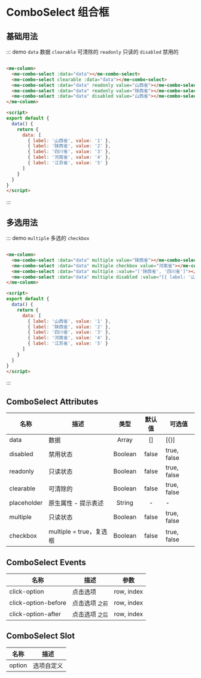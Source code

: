 
# ComboSelect 组合框

## 基础用法
::: demo `data` 数据 `clearable` 可清除的 `readonly` 只读的 `disabled` 禁用的
```html

<me-column>
  <me-combo-select :data="data"></me-combo-select>
  <me-combo-select clearable :data="data"></me-combo-select>
  <me-combo-select :data="data" readonly value="山西省"></me-combo-select>
  <me-combo-select :data="data" readonly value="陕西省"></me-combo-select>
  <me-combo-select :data="data" disabled value="山西省"></me-combo-select>
</me-column>

<script>
export default {
  data() {
    return {
      data: [
        { label: '山西省', value: '1' },
        { label: '陕西省', value: '2' },
        { label: '四川省', value: '3' },
        { label: '河南省', value: '4' },
        { label: '江苏省', value: '5' }
      ]
    }
  }
}
</script>
```
:::

## 多选用法
::: demo `multiple` 多选的 `checkbox`
```html

<me-column>
  <me-combo-select :data="data" multiple value="陕西省"></me-combo-select>
  <me-combo-select :data="data" multiple checkbox value="河南省"></me-combo-select>
  <me-combo-select :data="data" multiple :value="['陕西省', '四川省']"></me-combo-select>
  <me-combo-select :data="data" multiple disabled :value="[{ label: '山西省', value: '1' }, { label: '陕西省', value: '2' }]"></me-combo-select>
</me-column>

<script>
export default {
  data() {
    return {
      data: [
        { label: '山西省', value: '1' },
        { label: '陕西省', value: '2' },
        { label: '四川省', value: '3' },
        { label: '河南省', value: '4' },
        { label: '江苏省', value: '5' }
      ]
    }
  }
}
</script>
```
:::


## ComboSelect Attributes
| 名称        | 描述                    |  类型   | 默认值 | 可选值      |
| ----------- | ----------------------- | :-----: | :----: | ----------- |
| data        | 数据                    |  Array  |   []   | [{}]        |
| disabled    | 禁用状态                | Boolean | false  | true, false |
| readonly    | 只读状态                | Boolean | false  | true, false |
| clearable   | 可清除的                | Boolean | false  | true, false |
| placeholder | 原生属性 - 提示表述     | String  |   -    | -           |
| multiple    | 只读状态                | Boolean | false  | true, false |
| checkbox    | multiple = true，复选框 | Boolean | false  | true, false |

## ComboSelect Events
| 名称                | 描述            |    参数    |
| ------------------- | --------------- | :--------: |
| click-option        | 点击选项        | row, index |
| click-option-before | 点击选项 `之前` | row, index |
| click-option-after  | 点击选项 `之后` | row, index |

## ComboSelect Slot
| 名称   | 描述       |
| ------ | ---------- |
| option | 选项自定义 |